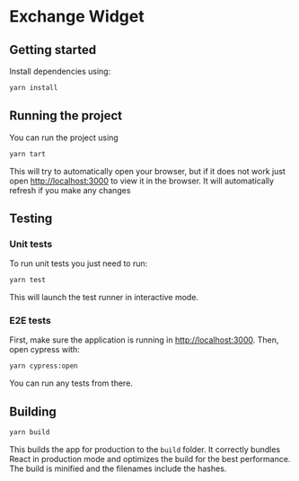 # Exchange Widget

## Getting started

Install dependencies using:

```bash
yarn install
```

## Running the project

You can run the project using

```bash
yarn tart
```

This will try to automatically open your browser,
but if it does not work just open [http://localhost:3000](http://localhost:3000) to view it in the browser.
It will automatically refresh if you make any changes

## Testing

### Unit tests

To run unit tests you just need to run:

```bash
yarn test
```

This will launch the test runner in interactive mode.

### E2E tests

First, make sure the application is running in [http://localhost:3000](http://localhost:3000). Then, open cypress with:

```bash
yarn cypress:open
```

You can run any tests from there.

## Building

```bash
yarn build
```

This builds the app for production to the `build` folder. It correctly bundles React in production mode and optimizes the build for the best performance.
The build is minified and the filenames include the hashes.
